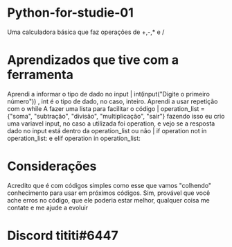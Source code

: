 # Python-for-studie-01
Uma calculadora básica que faz operações de +,-,* e /

# Aprendizados que tive com a ferramenta
Aprendi a informar o tipo de dado no input | int(input("Digite o primeiro número")) , int é o tipo de dado, no caso, inteiro.
Aprendi a usar repetição com o while
A fazer uma lista para facilitar o código | operation_list = {"soma", "subtração", "divisão", "multiplicação", "sair"}
fazendo isso eu crio uma variavel input, no caso a utilizada foi operation, e vejo se a resposta dado no input está dentro da operation_list ou não | if operation not in operation_list: e elif operation in operation_list:

# Considerações
Acredito que é com códigos simples como esse que vamos "colhendo" conhecimento para usar em próximos códigos.
Sim, provável que você ache erros no código, que ele poderia estar melhor, qualquer coisa me contate e me ajude a evoluir
# Discord tititi#6447
